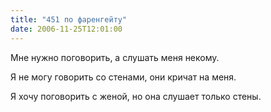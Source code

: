 ```yaml
---
title: "451 по фаренгейту"
date: 2006-11-25T12:01:00
---
```


Мне нужно поговорить, а  слушать меня  некому.

Я не могу говорить со стенами, они кричат на меня.

Я  хочу  поговорить с женой, но  она слушает  только стены.
